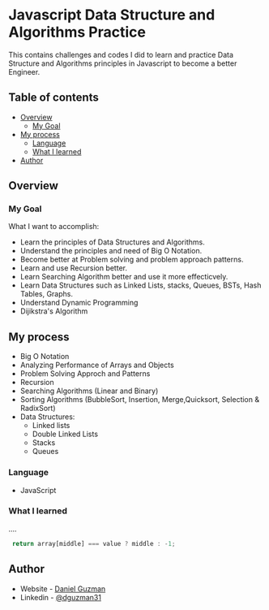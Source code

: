 # Javascript Data Structure and Algorithms Practice

This contains challenges and codes I did to learn and practice Data Structure and Algorithms principles in Javascript to become a better Engineer. 

## Table of contents

- [Overview](#overview)
  - [My Goal](#my-goal)
- [My process](#my-process)
  - [Language](#language)
  - [What I learned](#what-i-learned)
- [Author](#author)


## Overview

### My Goal

What I want to accomplish:

- Learn the principles of Data Structures and Algorithms. 
- Understand the principles and need of Big O Notation.
- Become better at Problem solving and problem approach patterns. 
- Learn and use Recursion better. 
- Learn Searching Algorithm better and use it more effecticvely. 
- Learn Data Structures such as Linked Lists, stacks, Queues, BSTs, Hash Tables, Graphs. 
- Understand Dynamic Programming 
- Dijikstra's Algorithm 


## My process

- Big O Notation
- Analyzing Performance of Arrays and Objects
- Problem Solving Approch and Patterns
- Recursion
- Searching Algorithms (Linear and Binary)
- Sorting Algorithms (BubbleSort, Insertion, Merge,Quicksort, Selection & RadixSort)
- Data Structures: 
  - Linked lists
  - Double Linked Lists
  - Stacks 
  - Queues 

### Language

- JavaScript


### What I learned

....



```js
 return array[middle] === value ? middle : -1;
```

## Author

- Website - [Daniel Guzman](https://guzdeveloper.com)
- Linkedin - [@dguzman31](https://www.linkedin.com/in/dguzman31/)
